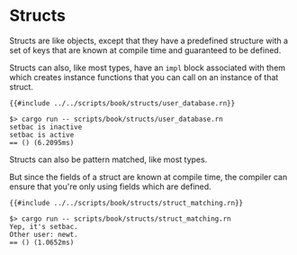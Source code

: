 # Structs

Structs are like objects, except that they have a predefined structure with a
set of keys that are known at compile time and guaranteed to be defined.

Structs can also, like most types, have an `impl` block associated with them
which creates instance functions that you can call on an instance of that
struct.

```rust,noplaypen
{{#include ../../scripts/book/structs/user_database.rn}}
```

```text
$> cargo run -- scripts/book/structs/user_database.rn
setbac is inactive
setbac is active
== () (6.2095ms)
```

Structs can also be pattern matched, like most types.

But since the fields of a struct are known at compile time, the compiler can
ensure that you're only using fields which are defined.

```rust,noplaypen
{{#include ../../scripts/book/structs/struct_matching.rn}}
```

```text
$> cargo run -- scripts/book/structs/struct_matching.rn
Yep, it's setbac.
Other user: newt.
== () (1.0652ms)
```